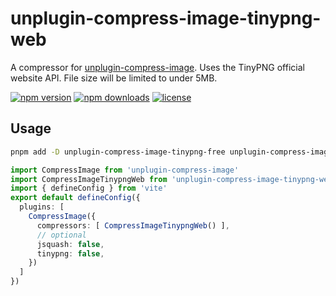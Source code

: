 # unplugin-compress-image-tinypng-web

A compressor for [unplugin-compress-image](https://github.com/pzehrel/unplugin-compress-image). Uses the TinyPNG official website API. File size will be limited to under 5MB.

[![npm version](https://img.shields.io/npm/v/unplugin-compress-image-tinypng-free?style=flat-square)](https://www.npmjs.com/package/unplugin-compress-image-tinypng-free)
[![npm downloads](https://img.shields.io/npm/dm/unplugin-compress-image-tinypng-free?style=flat-square)](https://www.npmjs.com/package/unplugin-compress-image-tinypng-free)
[![license](https://img.shields.io/npm/l/unplugin-compress-image-tinypng-free?style=flat-square)](https://www.npmjs.com/package/unplugin-compress-image-tinypng-free)

## Usage

```bash
pnpm add -D unplugin-compress-image-tinypng-free unplugin-compress-image
```

```ts
import CompressImage from 'unplugin-compress-image'
import CompressImageTinypngWeb from 'unplugin-compress-image-tinypng-web'
import { defineConfig } from 'vite'
export default defineConfig({
  plugins: [
    CompressImage({
      compressors: [ CompressImageTinypngWeb() ],
      // optional
      jsquash: false,
      tinypng: false,
    })
  ]
})
```
